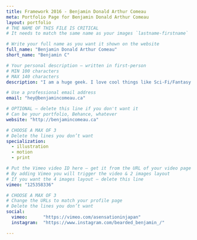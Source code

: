 ```yaml
---
title: Framework 2016 - Benjamin Donald Arthur Comeau
meta: Portfolio Page for Benjamin Donald Arthur Comeau
layout: portfolio
# THE NAME OF THIS FILE IS CRITICAL
# It needs to match the same name as your images `lastname-firstname`

# Write your full name as you want it shown on the website
full_name: "Benjamin Donald Arthur Comeau"
short_name: "Benjamin C"

# Your personal description — written in first-person
# MIN 100 characters
# MAX 140 characters
description: "I am a huge geek. I love cool things like Sci-Fi/Fantasy stuff, RPGs, board games and all that kind of business. And I am really loud."

# Use a professional email address
email: "hey@benjamincomeau.ca"

# OPTIONAL — delete this line if you don't want it
# Can be your portfolio, Behance, whatever
website: "http://benjamincomeau.ca"

# CHOOSE A MAX OF 3
# Delete the lines you don’t want
specialization:
  - illustration
  - motion
  - print

# Put the Vimeo video ID here — get it from the URL of your video page
# By adding Vimeo you will trigger the video & 2 images layout
# If you want the 4 images layout — delete this line
vimeo: "125358336"

# CHOOSE A MAX OF 3
# Change the URLs to match your profile page
# Delete the lines you don’t want
social:
  vimeo:      "https://vimeo.com/asensationinjapan"
  instagram:  "https://www.instagram.com/bearded_benjamin_/"

---
```

